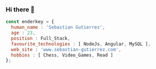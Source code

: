 ### Hi there 👋

```javascript
const enderkey = {
  human_name : 'Sebastian Gutierrez',
  age : 23,
  position : Full_Stack,
  favourite_technologies : [ NodeJs, Angular, MySQL ],
  web_site : 'www.sebastian-gutierrez.com',
  hobbies : [ Chess, Video_Games, Read ]
};
```

<!--
**enderkey/enderkey** is a ✨ _special_ ✨ repository because its `README.md` (this file) appears on your GitHub profile.

Here are some ideas to get you started:

- 🔭 I’m currently working on ...
- 🌱 I’m currently learning ...
- 👯 I’m looking to collaborate on ...
- 🤔 I’m looking for help with ...
- 💬 Ask me about ...
- 📫 How to reach me: ...
- 😄 Pronouns: ...
- ⚡ Fun fact: ...
-->
